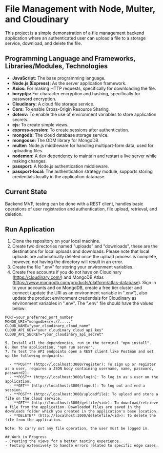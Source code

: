 # File Management with Node, Multer, and Cloudinary

This project is a simple demonstration of a file management backend application where an authenticated user can upload a file to a storage service, download, and delete the file.

## Programming Language and Frameworks, Libraries/Modules, Technologies

- **JavaScript:** The base programming language.
- **Node.js (Express):** As the server application framework.
- **Axios:** For making HTTP requests, specifically for downloading the file.
- **bcryptjs:** For character encryption and hashing, specifically for password encryption.
- **Cloudinary:** A cloud file storage service.
- **Cors:** To enable Cross-Origin Resource Sharing.
- **dotenv:** To enable the use of environment variables to store application secrets.
- **ejs:** To create simple views.
- **express-session:** To create sessions after authentication.
- **mongodb:** The cloud database storage service.
- **mongoose:** The ODM library for MongoDB.
- **multer:** Node.js middleware for handling multipart-form data, used for uploading files.
- **nodemon:** A dev dependency to maintain and restart a live server while making changes.
- **passport:** A Node.js authentication middleware.
- **passport-local:** The authentication strategy module, supports storing credentials locally in the application database.

## Current State

Backend MVP, testing can be done with a REST client, handles basic operations of user registration and authentication, file upload, retrieval, and deletion.

## Run Application

1. Clone the repository on your local machine.
2. Create two directories named "uploads" and "downloads", these are the destinations for local uploads and downloads. Please note that local uploads are automatically deleted once the upload process is complete, however, not having the directory will result in an error.
3. Create the file ".env" for storing your environment variables.
4. Create free accounts if you do not have on Cloudinary (https://cloudinary.com/) and MongoDB Atlas (https://www.mongodb.com/products/platform/atlas-database). Sign in to your accounts and on MongoDB, create a free tier cluster and connect (update the URI as an environment variable in ".env"), also update the product environment credentials for Cloudinary as environment variables in ".env". The ".env" file should have the values below:

```plaintext
PORT=your_preferred_port_number
MONGO_URI="mongodb+srv://....."
CLOUD_NAME="your_cloudinary_cloud_name"
CLOUD_API_KEY="your_cloudinary_cloud_api_key"
CLOUD_API_SECRET="your_cloudinary_api_secret"

5. Install all the dependencies, run in the terminal "npm install".
6. Run the application, "npm run server".
7. To test the API endpoints open a REST client like Postman and set up the following endpoints:

  - **POST** (http://localhost:3000/register): To sign up or register as a user, requires a JSON body containing username, name, password, password2).
  - **POST** (http://localhost:3000/login): To log in as a user on the application.
  - **GET** (http://localhost:3000/logout): To log out and end a session.
  - **POST** (http://localhost:3000/uploadfile): To upload and store a file on the cloud service.
  - **GET** (http://localhost:3000/getfile/<id>): To download/retrieve a file from the application. Downloaded files are saved in the downloads folder which you created in the application's base location.
  - **DELETE** (http://localhost:3000/deletefile/<id>): To delete the file from the application.

Note: To carry out any file operation, the user must be logged in.

## Work in Progress
- Creating the views for a better testing experience.
- Testing extensively to handle errors related to specific edge cases.

